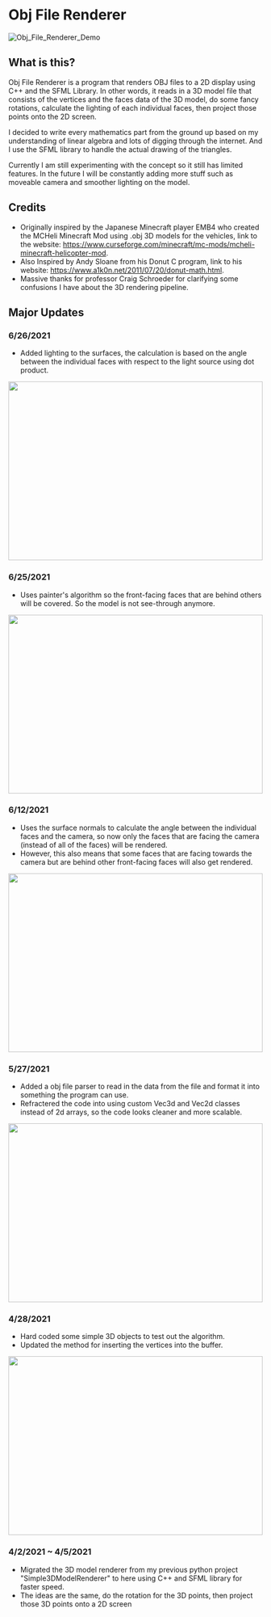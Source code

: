 # Obj File Renderer

![Obj_File_Renderer_Demo](https://user-images.githubusercontent.com/54286072/123527089-87178680-d691-11eb-9a35-92b0945c0e0d.gif)

## What is this?
Obj File Renderer is a program that renders OBJ files to a 2D display using C++ and the SFML Library. In other words, it reads in a 3D model file that consists of the vertices and the faces data of the 3D model, do some fancy rotations, calculate the lighting of each individual faces, then project those points onto the 2D screen.

I decided to write every mathematics part from the ground up based on my understanding of linear algebra and lots of digging through the internet. And I use the SFML library to handle the actual drawing of the triangles.

Currently I am still experimenting with the concept so it still has limited features. In the future I will be constantly adding more stuff such as moveable camera and smoother lighting on the model.

## Credits

- Originally inspired by the Japanese Minecraft player EMB4 who created the MCHeli Minecraft Mod using .obj 3D models for the vehicles, link to the website: https://www.curseforge.com/minecraft/mc-mods/mcheli-minecraft-helicopter-mod.
- Also Inspired by Andy Sloane from his Donut C program, link to his website: https://www.a1k0n.net/2011/07/20/donut-math.html.
- Massive thanks for professor Craig Schroeder for clarifying some confusions I have about the 3D rendering pipeline.

## Major Updates

### 6/26/2021
- Added lighting to the surfaces, the calculation is based on the angle between the individual faces with respect to the light source using dot product.

<!-- ![06262021 Basic Lighting](https://user-images.githubusercontent.com/54286072/123527859-d791e280-d697-11eb-924b-b595f573cde3.gif) <br /> -->
<img src="https://user-images.githubusercontent.com/54286072/123527859-d791e280-d697-11eb-924b-b595f573cde3.gif" width="504" height="354"> <br />


### 6/25/2021
- Uses painter's algorithm so the front-facing faces that are behind others will be covered. So the model is not see-through anymore.

<!-- ![06252021 Painter's Algorithm](https://user-images.githubusercontent.com/54286072/123527862-d9f43c80-d697-11eb-99ab-feeda77beb76.gif) <br /> -->
<img src="https://user-images.githubusercontent.com/54286072/123527862-d9f43c80-d697-11eb-99ab-feeda77beb76.gif" width="504" height="354"> <br />


### 6/12/2021
- Uses the surface normals to calculate the angle between the individual faces and the camera, so now only the faces that are facing the camera (instead of all of the faces) will be rendered.
- However, this also means that some faces that are facing towards the camera but are behind other front-facing faces will also get rendered.

<!-- ![06112021 Back Face Culling 2](https://user-images.githubusercontent.com/54286072/123529459-33af3380-d6a5-11eb-87c1-2b906a10112b.gif) -->
<img src="https://user-images.githubusercontent.com/54286072/123529459-33af3380-d6a5-11eb-87c1-2b906a10112b.gif" width="504" height="354"> <br />


### 5/27/2021
- Added a obj file parser to read in the data from the file and format it into something the program can use.
- Refractered the code into using custom Vec3d and Vec2d classes instead of 2d arrays, so the code looks cleaner and more scalable.

<!-- ![05022021 Cone Demo](https://user-images.githubusercontent.com/54286072/123527654-16269d80-d696-11eb-839a-501df9ed50e1.gif) <br /> -->
<img src="https://user-images.githubusercontent.com/54286072/123527654-16269d80-d696-11eb-839a-501df9ed50e1.gif" width="504" height="354"> <br />


### 4/28/2021
- Hard coded some simple 3D objects to test out the algorithm.
- Updated the method for inserting the vertices into the buffer.

<!-- ![04032021 Box Demo](https://user-images.githubusercontent.com/54286072/123527640-fdb68300-d695-11eb-9acd-260d2e26444b.gif) <br /> -->
<img src="https://user-images.githubusercontent.com/54286072/123527640-fdb68300-d695-11eb-9acd-260d2e26444b.gif" width="504" height="354"> <br />


### 4/2/2021 ~ 4/5/2021
- Migrated the 3D model renderer from my previous python project "Simple3DModelRenderer" to here using C++ and SFML library for faster speed.
- The ideas are the same, do the rotation for the 3D points, then project those 3D points onto a 2D screen 

